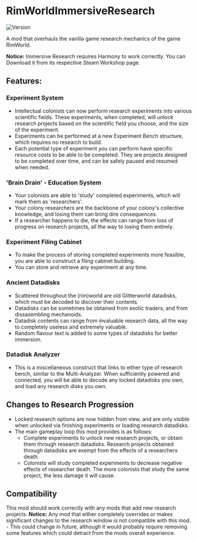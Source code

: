 # RimWorldImmersiveResearch

![Version](https://img.shields.io/badge/Rimworld-1.2-brightgreen.svg)

A mod that overhauls the vanilla game research mechanics of the game RimWorld.

**Notice:** Immersive Research requires Harmony to work correctly. You can Download it from its respective Steam Workshop page.

## Features:

### Experiment System
- Intellectual colonists can now perform research experiments into various scientific fields. These experiments, when completed, will unlock research projects based on the scientific field you choose, and the size of the experiment.
- Experiments can be performed at a new Experiment Bench structure, which requires no research to build.
- Each potential type of experiment you can perform have specific resource costs to be able to be completed. They are projects designed to be completed over time, and can be safely paused and resumed when needed.

### 'Brain Drain' - Education System
- Your colonists are able to 'study' completed experiments, which will mark them as 'researchers'.
- Your colony researchers are the backbone of your colony's collective knowledge, and losing them can bring dire consequences.
- If a researcher happens to die, the effects can range from loss of progress on research projects, all the way to losing them entirely.

### Experiment Filing Cabinet
- To make the process of storing completed experiments more feasible, you are able to construct a filing cabinet building.
- You can store and retrieve any experiment at any time.

### Ancient Datadisks
- Scattered throughout the (rim)world are old Glitterworld datadisks, which must be decoded to discover their contents.
- Datadisks can be sometimes be obtained from exotic traders, and from dissasembling mechanoids.
- Datadisk contents can range from invaluable research data, all the way to completely useless and extremely valuable.
- Random flavour text is added to some types of datadisks for better immersion.

### Datadisk Analyzer
- This is a miscellaneous construct that links to either type of research bench, similar to the Multi-Analyzer. When sufficiently powered and connected, you will be able to decode any locked datadisks you own, and load any research disks you own.

## Changes to Research Progression
- Locked research options are now hidden from view, and are only visible when unlocked via finishing experiments or loading research datadisks.
- The main gameplay loop this mod provides is as follows:
	- Complete experiments to unlock new research projects, or obtain them through research datadisks. Research projects obtained through datadisks are exempt from the effects of a researchers death.
	- Colonists will study completed experiments to decrease negative effects of researcher death. The more colonists that study the same project, the less damage it will cause.
	
## Compatibility
This mod should work correctly with any mods that add new research projects.
**Notice:** Any mod that either completely overrides or makes significant changes to the research window is not compatible with this mod.
	- This could change in future, although it would probably require removing some features which could detract from the mods overall experience.
